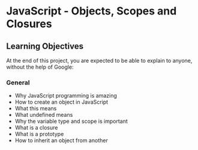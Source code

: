 # JavaScript - Objects, Scopes and Closures
## Learning Objectives
At the end of this project, you are expected to be able to explain to anyone, without the help of Google:
### General
- Why JavaScript programming is amazing
- How to create an object in JavaScript
- What this means
- What undefined means
- Why the variable type and scope is important
- What is a closure
- What is a prototype
- How to inherit an object from another
